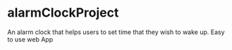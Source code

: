 # alarmClockProject
An alarm clock that helps users to set time that they wish to wake up.
Easy to use web App
